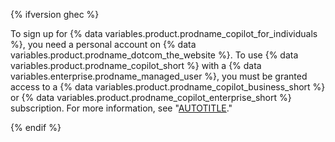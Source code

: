 {% ifversion ghec %}

To sign up for {% data variables.product.prodname_copilot_for_individuals %}, you need a personal account on {% data variables.product.prodname_dotcom_the_website %}. To use {% data variables.product.prodname_copilot_short %} with a {% data variables.enterprise.prodname_managed_user %}, you must be granted access to a {% data variables.product.prodname_copilot_business_short %} or {% data variables.product.prodname_copilot_enterprise_short %} subscription. For more information, see "[AUTOTITLE](/copilot/about-github-copilot/what-is-github-copilot#getting-access-to-copilot)."

{% endif %}
